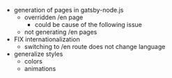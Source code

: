 - generation of pages in gatsby-node.js
  - overridden /en page
    - could be cause of the following issue
  - not generating /en pages
- FIX internationalization
  - switching to /en route does not change language
- generalize styles
  - colors
  - animations
